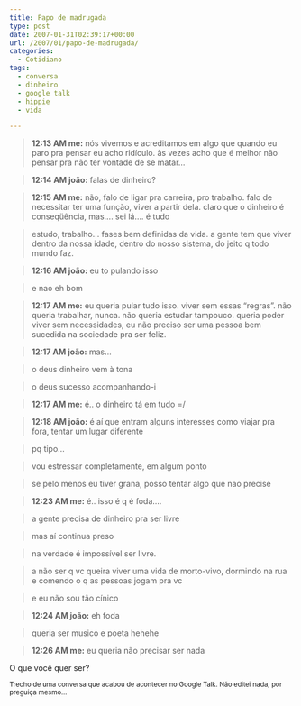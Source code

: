 ```yaml
---
title: Papo de madrugada
type: post
date: 2007-01-31T02:39:17+00:00
url: /2007/01/papo-de-madrugada/
categories:
  - Cotidiano
tags:
  - conversa
  - dinheiro
  - google talk
  - hippie
  - vida

---
```

> **12:13 AM me:** nós vivemos e acreditamos em algo que quando eu paro pra pensar eu acho ridículo. às vezes acho que é melhor não pensar pra não ter vontade de se matar…

> **12:14 AM joão:** falas de dinheiro?

> **12:15 AM me:** não, falo de ligar pra carreira, pro trabalho. falo de necessitar ter uma função, viver a partir dela. claro que o dinheiro é conseqüência, mas…. sei lá…. é tudo

> estudo, trabalho… fases bem definidas da vida. a gente tem que viver dentro da nossa idade, dentro do nosso sistema, do jeito q todo mundo faz.

> **12:16 AM joão:** eu to pulando isso

> e nao eh bom

> **12:17 AM me:** eu queria pular tudo isso. viver sem essas “regras”. não queria trabalhar, nunca. não queria estudar tampouco. queria poder viver sem necessidades, eu não preciso ser uma pessoa bem sucedida na sociedade pra ser feliz.

> **12:17 AM joão:** mas…

> o deus dinheiro vem à tona

> o deus sucesso acompanhando-i

> **12:17 AM me:** é.. o dinheiro tá em tudo =/

> **12:18 AM joão:** é aí que entram alguns interesses como viajar pra fora, tentar um lugar diferente

> pq tipo…

> vou estressar completamente, em algum ponto

> se pelo menos eu tiver grana, posso tentar algo que nao precise

> **12:23 AM me:** é.. isso é q é foda….

> a gente precisa de dinheiro pra ser livre

> mas aí continua preso

> na verdade é impossível ser livre.

> a não ser q vc queira viver uma vida de morto-vivo, dormindo na rua e comendo o q as pessoas jogam pra vc

> e eu não sou tão cínico

> **12:24 AM joão:** eh foda

> queria ser musico e poeta hehehe

> **12:26 AM me:** eu queria não precisar ser nada

O que você quer ser?

<small>Trecho de uma conversa que acabou de acontecer no Google Talk. Não editei nada, por preguiça mesmo…</small>


